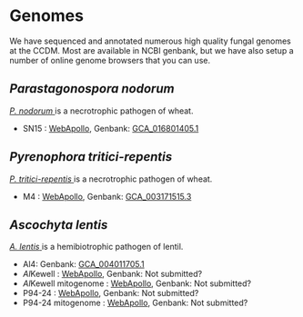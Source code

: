 # Genomes

We have sequenced and annotated numerous high quality fungal genomes at the CCDM.
Most are available in NCBI genbank, but we have also setup a number of online genome browsers that you can use.


## _Parastagonospora nodorum_

[ _P. nodorum_ ](https://www.ncbi.nlm.nih.gov/data-hub/taxonomy/13684/) is a necrotrophic pathogen of wheat.

- SN15 : [WebApollo](https://ccdm.genome.edu.au/apollo/38/jbrowse/index.html), Genbank: [GCA_016801405.1](https://www.ncbi.nlm.nih.gov/data-hub/genome/GCA_016801405.1/)

## _Pyrenophora tritici-repentis_

[ _P. tritici-repentis_ ](https://www.ncbi.nlm.nih.gov/data-hub/taxonomy/45151/) is a necrotrophic pathogen of wheat.

- M4 : [WebApollo](https://ccdm.genome.edu.au/apollo/857/jbrowse/index.html), Genbank: [GCA_003171515.3](https://www.ncbi.nlm.nih.gov/data-hub/genome/GCA_003171515.3/)

## _Ascochyta lentis_

[ _A. lentis_ ](https://www.ncbi.nlm.nih.gov/data-hub/taxonomy/205686/) is a hemibiotrophic pathogen of lentil.

- Al4: Genbank: [GCA_004011705.1](https://www.ncbi.nlm.nih.gov/assembly/GCA_004011705.1/)
- *Al*Kewell : [WebApollo](https://pulsepathogens.genome.edu.au/apollo/394538/jbrowse/index.html?loc=AlKewell_ctg_01), Genbank: Not submitted?
- *Al*Kewell mitogenome : [WebApollo](https://pulsepathogens.genome.edu.au/apollo/394661/jbrowse/index.html?loc=AlKewell_mito), Genbank: Not submitted?
- P94-24 : [WebApollo](https://pulsepathogens.genome.edu.au/apollo/394707/jbrowse/index.html?loc=P9424_ctg_01), Genbank: Not submitted?
- P94-24 mitogenome : [WebApollo](https://pulsepathogens.genome.edu.au/apollo/394768/jbrowse/index.html?loc=P9424_mito), Genbank: Not submitted?
